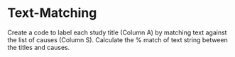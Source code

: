 # Text-Matching
Create a code to label each study title (Column A) by matching text against the list of causes (Column S). Calculate the % match of text string between the titles and causes.
